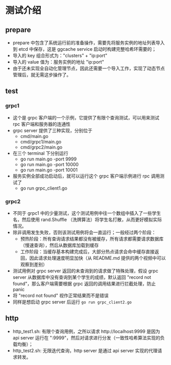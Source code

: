 # 测试介绍

## prepare
- prepare 中包含了系统运行前的准备操作，需要先将服务实例的地址列表导入到 etcd 中保存，这是 ggcache service 启动时构建完整哈希环需要的；
- 导入的 key 组合形式为："clusters" + "ip:port"
- 导入的 value 值为：服务实例的地址 "ip:port"
- 由于还未实现全自动化管理节点，因此还需要一个导入工作，实现了动态节点管理后，就无需这步操作了。

## test

### grpc1

- 这个是 grpc 客户端的一个示例，它提供了有限个查询测试，可以用来测试 rpc 客户端和服务器的连通性
- grpc server 提供了三种实现，分别位于
  - cmd/main.go 
  - cmd/grpc1/main.go
  - cmd/grpc2/main.go
- 在三个 terminal 下分别运行
  - go run main.go -port 9999
  - go run main.go -port 10000
  - go run main.go -port 10001
- 服务实例全部成功启动后，就可以运行这个 grpc 客户端示例进行 rpc 调用测试了
  - go run grpc_client1.go

### grpc2

- 不同于 grpc1 中的少量测试，这个测试用例中往一个数组中插入了一些学生名，然后使用 rand.Shuffle （洗牌算法）将学生名打散，从而更好模拟实际情况。
- 除非调用发生失败，否则该测试用例将会一直运行；一般经过两个阶段：
  - 预热阶段：所有查询请求结果都没有被缓存，所有请求都需要请求数据库（慢速查询），然后从数据库加载到缓存
  - 工作阶段：当缓存基本构建完成后，大部分热点请求会命中缓存直接返回，因此请求处理速度明显加快（从 README.md 提供的两个视频中可以观察到差别）
- 测试用例对 grpc server 返回的未查询到的请求做了特殊处理，假设 grpc server 从数据库中没有查询到某个学生的成绩，默认返回 "record not found"，那么客户端需要根据 grpc 返回的调用结果进行拦截处理，防止 panic
- 将 "record not found" 视作正常结果而不是错误
- 同样是想启动 grpc server 后运行 `go run grpc_client2.go`

## http
- http_test1.sh: 有限个查询用例，之所以请求 http://localhost:9999 是因为 api server 运行在 ":9999"，然后对请求进行分发（一致性哈希算法实现的负载均衡）；
- http_test2.sh: 无限迭代查询，http server 是通过 api server 实现的代理请求转发。